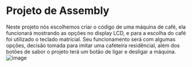 # Projeto de Assembly
Neste projeto nós escolhemos criar o código de uma máquina de café, ela funcionará mostrando as opções no display LCD, e para a escolha do café foi utilizado o teclado matricial. Seu funcionamento será com algumas opções, decisão tomada para imitar uma cafeteira residêncial, além dos botões de sabor o projeto terá um botão de ligar e desligar a máquina.
![image](https://github.com/LeAlencar/projeto-assembly/assets/166167227/477ad181-a9d0-477e-bb65-2c1dc3cc5064)
